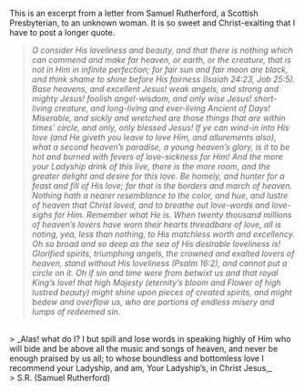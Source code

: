 This is an excerpt from a letter from Samuel Rutherford, a Scottish Presbyterian, to an unknown woman. It is so sweet and Christ-exalting that I have to post a longer quote.

> _O consider His loveliness and beauty, and that there is nothing which can commend and make far heaven, or earth, or the creature, that is not in Him in infinite perfection; for fair sun and fair moon are black, and think shame to shine before His fairness (Isaiah 24:23, Job 25:5). Base heavens, and excellent Jesus! weak angels, and strong and mighty Jesus! foolish angel-wisdom, and only wise Jesus! short-living creature, and long-living and ever-living Ancient of Days! Miserable, and sickly and wretched are those things that are within times’ circle, and only, only blessed Jesus! If ye can wind-in into His love (and He giveth you leave to love Him, and allurements also), what a second heaven’s paradise, a young heaven’s glory, is it to be hot and burned with fevers of love-sickness for Him! And the more your Ladyship drink of this live, there is the more room, and the greater delight and desire for this love. Be homely, and hunter for a feast and fill of His love; for that is the borders and march of heaven. Nothing hath a nearer resemblance to the color, and hue, and lustre of heaven that Christ loved, and to breathe out love-words and love-sighs for Him. Remember what He is. When twenty thousand millions of heaven’s lovers have worn their hearts threadbare of love, all is noting, yea, less than nothing, to His matchless worth and excellency. Oh so broad and so deep as the sea of His desirable loveliness is! Glorified spirits, triumphing angels, the crowned and exalted lovers of heaven, stand without His loveliness (Psalm 16:2), and cannot put a circle on it. Oh if sin and time were from betwixt us and that royal King’s love! that high Majesty (eternity’s bloom and Flower of high lustred beauty) might shine upon pieces of created spirits, and might bedew and overflow us, who are portions of endless misery and lumps of redeemed sin._
<br>
> _Alas! what do I? I but spill and lose words in speaking highly of Him who will bide and be above all the music and songs of heaven, and never be enough praised by us all; to whose boundless and bottomless love I recommend your Ladyship, and am, Your Ladyship’s, in Christ Jesus,_
<br>
> S.R. (Samuel Rutherford)
